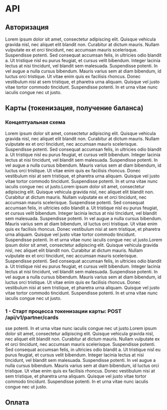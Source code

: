 # API


## Авторизация 

Lorem ipsum dolor sit amet, consectetur adipiscing elit. Quisque vehicula gravida nisl, nec aliquet elit blandit non. Curabitur at dictum mauris. Nullam vulputate ex et orci tincidunt, nec accumsan mauris scelerisque. Suspendisse potenti. Sed consequat accumsan felis, in ultricies odio blandit a. Ut tristique nisl eu purus feugiat, et cursus velit bibendum. Integer lacinia lectus at nisi tincidunt, vel blandit sem malesuada. Suspendisse potenti. In vel augue a nulla cursus bibendum. Mauris varius sem at diam bibendum, id luctus orci tristique. Ut vitae enim quis ex facilisis rhoncus. Donec vestibulum nisi at sem tristique, et pharetra urna aliquam. Quisque vel justo vitae tortor commodo tincidunt. Suspendisse potenti. In et urna vitae nunc iaculis congue nec ut justo.

## Карты (токенизация, получение баланса) 

### Концептуальная схема

Lorem ipsum dolor sit amet, consectetur adipiscing elit. Quisque vehicula gravida nisl, nec aliquet elit blandit non. Curabitur at dictum mauris. Nullam vulputate ex et orci tincidunt, nec accumsan mauris scelerisque. Suspendisse potenti. Sed consequat accumsan felis, in ultricies odio blandit a. Ut tristique nisl eu purus feugiat, et cursus velit bibendum. Integer lacinia lectus at nisi tincidunt, vel blandit sem malesuada. Suspendisse potenti. In vel augue a nulla cursus bibendum. Mauris varius sem at diam bibendum, id luctus orci tristique. Ut vitae enim quis ex facilisis rhoncus. Donec vestibulum nisi at sem tristique, et pharetra urna aliquam. Quisque vel justo vitae tortor commodo tincidunt. Suspendisse potenti. In et urna vitae nunc iaculis congue nec ut justo.Lorem ipsum dolor sit amet, consectetur adipiscing elit. Quisque vehicula gravida nisl, nec aliquet elit blandit non. Curabitur at dictum mauris. Nullam vulputate ex et orci tincidunt, nec accumsan mauris scelerisque. Suspendisse potenti. Sed consequat accumsan felis, in ultricies odio blandit a. Ut tristique nisl eu purus feugiat, et cursus velit bibendum. Integer lacinia lectus at nisi tincidunt, vel blandit sem malesuada. Suspendisse potenti. In vel augue a nulla cursus bibendum. Mauris varius sem at diam bibendum, id luctus orci tristique. Ut vitae enim quis ex facilisis rhoncus. Donec vestibulum nisi at sem tristique, et pharetra urna aliquam. Quisque vel justo vitae tortor commodo tincidunt. Suspendisse potenti. In et urna vitae nunc iaculis congue nec ut justo.Lorem ipsum dolor sit amet, consectetur adipiscing elit. Quisque vehicula gravida nisl, nec aliquet elit blandit non. Curabitur at dictum mauris. Nullam vulputate ex et orci tincidunt, nec accumsan mauris scelerisque. Suspendisse potenti. Sed consequat accumsan felis, in ultricies odio blandit a. Ut tristique nisl eu purus feugiat, et cursus velit bibendum. Integer lacinia lectus at nisi tincidunt, vel blandit sem malesuada. Suspendisse potenti. In vel augue a nulla cursus bibendum. Mauris varius sem at diam bibendum, id luctus orci tristique. Ut vitae enim quis ex facilisis rhoncus. Donec vestibulum nisi at sem tristique, et pharetra urna aliquam. Quisque vel justo vitae tortor commodo tincidunt. Suspendisse potenti. In et urna vitae nunc iaculis congue nec ut justo.

### 1 - Старт процесса токенизации карты: POST /api/v1/partner/cards

sse potenti. In et urna vitae nunc iaculis congue nec ut justo.Lorem ipsum dolor sit amet, consectetur adipiscing elit. Quisque vehicula gravida nisl, nec aliquet elit blandit non. Curabitur at dictum mauris. Nullam vulputate ex et orci tincidunt, nec accumsan mauris scelerisque. Suspendisse potenti. Sed consequat accumsan felis, in ultricies odio blandit a. Ut tristique nisl eu purus feugiat, et cursus velit bibendum. Integer lacinia lectus at nisi tincidunt, vel blandit sem malesuada. Suspendisse potenti. In vel augue a nulla cursus bibendum. Mauris varius sem at diam bibendum, id luctus orci tristique. Ut vitae enim quis ex facilisis rhoncus. Donec vestibulum nisi at sem tristique, et pharetra urna aliquam. Quisque vel justo vitae tortor commodo tincidunt. Suspendisse potenti. In et urna vitae nunc iaculis congue nec ut justo.

## Оплата


